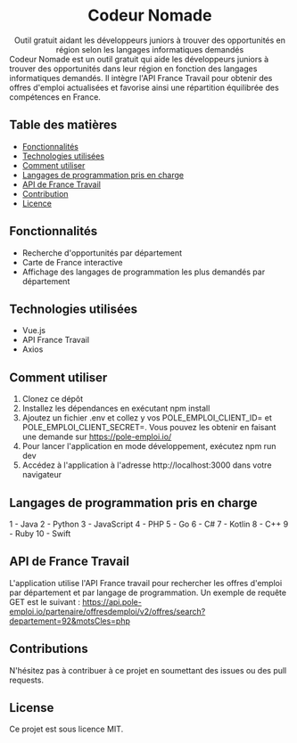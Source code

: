 <h1 align="center">Codeur Nomade</h1>
<div align="center">
Outil gratuit aidant les développeurs juniors à trouver des opportunités en région selon les langages informatiques demandés
</div>
Codeur Nomade est un outil gratuit qui aide les développeurs juniors à trouver des opportunités dans leur région en fonction des langages informatiques demandés. Il intègre l'API France Travail pour obtenir des offres d'emploi actualisées et favorise ainsi une répartition équilibrée des compétences en France.

## Table des matières

- [Fonctionnalités](#Fonctionnalités)
- [Technologies utilisées](#Technologies-utilisées)
- [Comment utiliser](#Comment-utiliser)
- [Langages de programmation pris en charge](#Langages-de-programmation-pris-en-charge)
- [API de France Travail](#API-de-France-Travail)
- [Contribution](#Contribution)
- [Licence](#Licence)

## Fonctionnalités

- Recherche d'opportunités par département
- Carte de France interactive
- Affichage des langages de programmation les plus demandés par département


## Technologies utilisées
- Vue.js
- API France Travail
- Axios

## Comment utiliser

1. Clonez ce dépôt
2. Installez les dépendances en exécutant npm install
3. Ajoutez un fichier .env et collez y vos POLE_EMPLOI_CLIENT_ID= et POLE_EMPLOI_CLIENT_SECRET=. Vous pouvez les obtenir en faisant une demande sur https://pole-emploi.io/
4. Pour lancer l'application en mode développement, exécutez npm run dev
5. Accédez à l'application à l'adresse http://localhost:3000 dans votre navigateur


## Langages de programmation pris en charge

1 - Java
2 - Python
3 - JavaScript
4 - PHP
5 - Go
6 - C#
7 - Kotlin
8 - C++
9 - Ruby
10 - Swift

## API de France Travail
L'application utilise l'API France travail pour rechercher les offres d'emploi par département et par langage de programmation. Un exemple de requête GET est le suivant : https://api.pole-emploi.io/partenaire/offresdemploi/v2/offres/search?departement=92&motsCles=php


## Contributions
N'hésitez pas à contribuer à ce projet en soumettant des issues ou des pull requests.


## License
Ce projet est sous licence MIT.